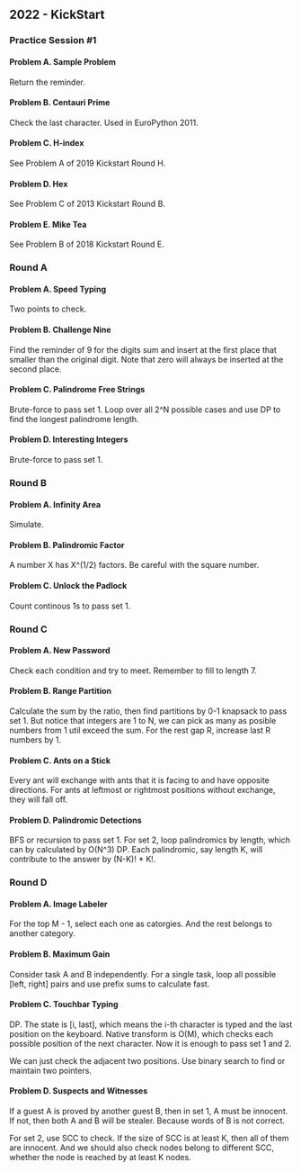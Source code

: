 ## 2022 - KickStart

### Practice Session #1

#### Problem A. Sample Problem

Return the reminder.

#### Problem B. Centauri Prime

Check the last character. Used in EuroPython 2011.

#### Problem C. H-index

See Problem A of 2019 Kickstart Round H.

#### Problem D. Hex

See Problem C of 2013 Kickstart Round B.

#### Problem E. Mike Tea

See Problem B of 2018 Kickstart Round E.

### Round A

#### Problem A. Speed Typing

Two points to check.

#### Problem B. Challenge Nine

Find the reminder of 9 for the digits sum and insert at the first place that smaller than the original digit. Note that zero will always be inserted at the second place.

#### Problem C. Palindrome Free Strings

Brute-force to pass set 1. Loop over all 2^N possible cases and use DP to find the longest palindrome length.

#### Problem D. Interesting Integers

Brute-force to pass set 1.

### Round B

#### Problem A. Infinity Area

Simulate.

#### Problem B. Palindromic Factor

A number X has X^(1/2) factors. Be careful with the square number.

#### Problem C. Unlock the Padlock

Count continous 1s to pass set 1.

### Round C

#### Problem A. New Password

Check each condition and try to meet. Remember to fill to length 7.

#### Problem B. Range Partition

Calculate the sum by the ratio, then find partitions by 0-1 knapsack to pass set 1. But notice that integers are 1 to N, we can pick as many as posible numbers from 1 util exceed the sum. For the rest gap R, increase last R numbers by 1. 

#### Problem C. Ants on a Stick

Every ant will exchange with ants that it is facing to and have opposite directions. For ants at leftmost or rightmost positions without exchange, they will fall off.

#### Problem D. Palindromic Detections

BFS or recursion to pass set 1.
For set 2, loop palindromics by length, which can by calculated by O(N^3) DP. Each palindromic, say length K, will contribute to the answer by (N-K)! * K!.

### Round D

#### Problem A. Image Labeler

For the top M - 1, select each one as catorgies. And the rest belongs to another category.

#### Problem B. Maximum Gain

Consider task A and B independently. For a single task, loop all possible [left, right] pairs and use prefix sums to calculate fast.

#### Problem C. Touchbar Typing

DP. The state is [i, last], which means the i-th character is typed and the last position on the keyboard. Native transform is O(M), which checks each possible position of the next character. Now it is enough to pass set 1 and 2.

We can just check the adjacent two positions. Use binary search to find or maintain two pointers.

#### Problem D. Suspects and Witnesses

If a guest A is proved by another guest B, then in set 1, A must be innocent. If not, then both A and B will be stealer. Because words of B is not correct.

For set 2, use SCC to check. If the size of SCC is at least K, then all of them are innocent. And we should also check nodes belong to different SCC, whether the node is reached by at least K nodes.
